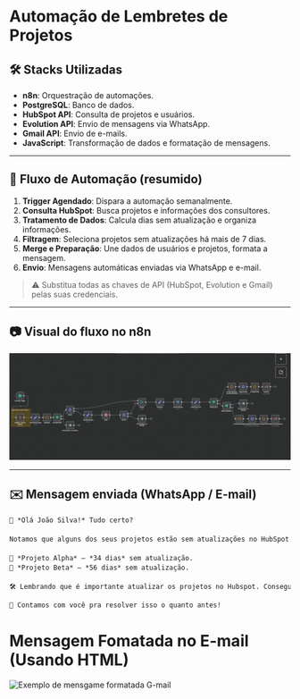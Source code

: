 # Automação de Lembretes de Projetos

## 🛠 Stacks Utilizadas
- **n8n**: Orquestração de automações.
- **PostgreSQL**: Banco de dados.
- **HubSpot API**: Consulta de projetos e usuários.
- **Evolution API**: Envio de mensagens via WhatsApp.
- **Gmail API**: Envio de e-mails.
- **JavaScript**: Transformação de dados e formatação de mensagens.

---

## 🔄 Fluxo de Automação (resumido)

1. **Trigger Agendado**: Dispara a automação semanalmente.  
2. **Consulta HubSpot**: Busca projetos e informações dos consultores.  
3. **Tratamento de Dados**: Calcula dias sem atualização e organiza informações.  
4. **Filtragem**: Seleciona projetos sem atualizações há mais de 7 dias.  
5. **Merge e Preparação**: Une dados de usuários e projetos, formata a mensagem.  
6. **Envio**: Mensagens automáticas enviadas via WhatsApp e e-mail.  
> ⚠️ Substitua todas as chaves de API (HubSpot, Evolution e Gmail) pelas suas credenciais.

---

## 📷 Visual do fluxo no n8n

![Exemplo de fluxo no n8n](imagemn8n.png)

---

## ✉️ Mensagem enviada (WhatsApp / E-mail)

```markdown
👋 *Olá João Silva!* Tudo certo?

Notamos que alguns dos seus projetos estão sem atualizações no HubSpot. Dá uma olhadinha neles pra gente? 😄👇

📌 *Projeto Alpha* — *34 dias* sem atualização.
📌 *Projeto Beta* — *56 dias* sem atualização.

🛠️ Lembrando que é importante atualizar os projetos no Hubspot. Consegue atualizar ainda hoje? 

🚀 Contamos com você pra resolver isso o quanto antes!
```

# Mensagem Fomatada no E-mail (Usando HTML)
![Exemplo de mensgame formatada G-mail](imagemHTML.png)
